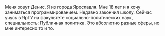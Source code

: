 Меня зовут Денис. Я из города Ярославля. Мне 18 лет и я хочу заниматься программированием. Недавно закончил школу.
Сейчас учусь в ЯрГУ на факультете социально-политических наук, специальность: Публичная политика. Это абсолютно разные сферы, но мне интересно то и то.
